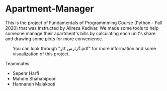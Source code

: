 # Apartment-Manager
This is the project of Fundamentals of Programmming Course (Python - Fall 2020) that was instructed by Alireza Kadivar.
We made some tools to help someone manage their apartment's bills by calculating each unit's share and drawing some plots for more convenience.
<ul>
 You can look through "گزارش کار.pdf" for more information and some visualization of this project.
 </ul>
Teammates
<ul>
  <li>Sepehr Harfi</li>
  <li>Mahdie Shahabipoor</li>
  <li>Hannaneh Malakooti</li>
</ul>
